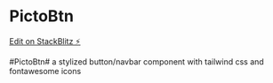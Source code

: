 # PictoBtn

[Edit on StackBlitz ⚡️](https://stackblitz.com/edit/vue-akp6py)

#PictoBtn#
a stylized button/navbar component with tailwind css and fontawesome icons
